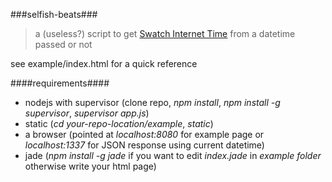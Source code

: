 ###selfish-beats###


> a (useless?) script to get [Swatch Internet Time](http://www.swatch.com/zz_en/internettime/) from a datetime passed or not  

see example/index.html for a quick reference

####requirements####
- nodejs with supervisor (clone repo, _npm install_, _npm install -g supervisor_, _supervisor app.js_)
- static (_cd your-repo-location/example_, _static_)
- a browser (pointed at _localhost:8080_ for example page or _localhost:1337_ for JSON response using current datetime)
- jade (_npm install -g jade_ if you want to edit _index.jade_ in _example folder_ otherwise write your html page)